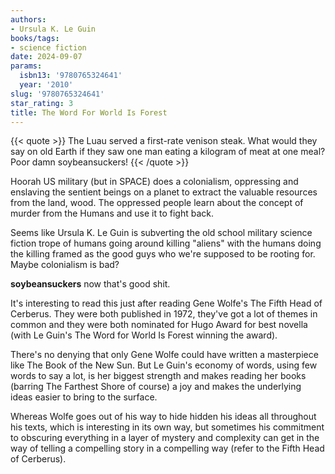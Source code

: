 ```yaml
---
authors:
- Ursula K. Le Guin
books/tags:
- science fiction
date: 2024-09-07
params:
  isbn13: '9780765324641'
  year: '2010'
slug: '9780765324641'
star_rating: 3
title: The Word For World Is Forest
---
```


{{< quote >}} The Luau served a first-rate venison steak. What would they say on old Earth if they saw one man eating a kilogram of meat at one meal? Poor damn soybeansuckers! {{< /quote >}}

Hoorah US military (but in SPACE) does a colonialism, oppressing and enslaving the sentient beings on a planet to extract the valuable resources from the land, wood. The oppressed people learn about the concept of murder from the Humans and use it to fight back.

<!--more-->

Seems like Ursula K. Le Guin is subverting the old school military science fiction trope of humans going around killing "aliens" with the humans doing the killing framed as the good guys who we're supposed to be rooting for. Maybe colonialism is bad?

**soybeansuckers** now that's good shit.

It's interesting to read this just after reading Gene Wolfe's The Fifth Head of Cerberus. They were both published in 1972, they've got a lot of themes in common and they were both nominated for 
Hugo Award for best novella (with Le Guin's The Word for World Is Forest winning the award).

There's no denying that only Gene Wolfe could have written a masterpiece like The Book of the New Sun. But Le Guin's economy of words, using few words to say a lot, is her biggest strength and makes reading her books (barring The Farthest Shore of course) a joy and makes the underlying ideas easier to bring to the surface.

Whereas Wolfe goes out of his way to hide hidden his ideas all throughout his texts, which is interesting in its own way, but sometimes his commitment to obscuring everything in a layer of mystery and complexity can get in the way of telling a compelling story in a compelling way (refer to the Fifth Head of Cerberus).